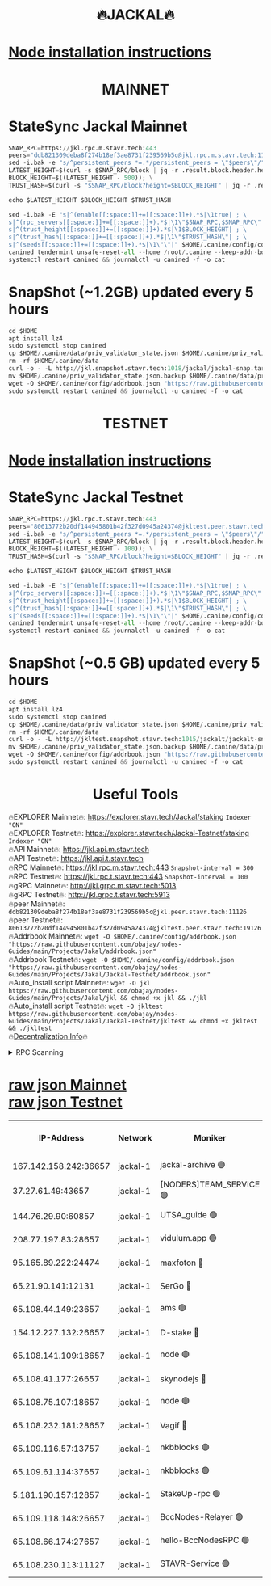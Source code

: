 <h1 align="center"> 🔥JACKAL🔥</h1>

[Node installation instructions](https://github.com/obajay/nodes-Guides/tree/main/Projects/Jakal)
=

<h1 align="center"> MAINNET</h1>

# StateSync Jackal Mainnet
```python
SNAP_RPC=https://jkl.rpc.m.stavr.tech:443
peers="ddb821309deba8f274b18ef3ae8731f239569b5c@jkl.rpc.m.stavr.tech:11126"
sed -i.bak -e "s/^persistent_peers *=.*/persistent_peers = \"$peers\"/" $HOME/.canine/config/config.toml
LATEST_HEIGHT=$(curl -s $SNAP_RPC/block | jq -r .result.block.header.height); \
BLOCK_HEIGHT=$((LATEST_HEIGHT - 500)); \
TRUST_HASH=$(curl -s "$SNAP_RPC/block?height=$BLOCK_HEIGHT" | jq -r .result.block_id.hash)

echo $LATEST_HEIGHT $BLOCK_HEIGHT $TRUST_HASH

sed -i.bak -E "s|^(enable[[:space:]]+=[[:space:]]+).*$|\1true| ; \
s|^(rpc_servers[[:space:]]+=[[:space:]]+).*$|\1\"$SNAP_RPC,$SNAP_RPC\"| ; \
s|^(trust_height[[:space:]]+=[[:space:]]+).*$|\1$BLOCK_HEIGHT| ; \
s|^(trust_hash[[:space:]]+=[[:space:]]+).*$|\1\"$TRUST_HASH\"| ; \
s|^(seeds[[:space:]]+=[[:space:]]+).*$|\1\"\"|" $HOME/.canine/config/config.toml
canined tendermint unsafe-reset-all --home /root/.canine --keep-addr-book
systemctl restart canined && journalctl -u canined -f -o cat
```
# SnapShot (~1.2GB) updated every 5 hours
```python
cd $HOME
apt install lz4
sudo systemctl stop canined
cp $HOME/.canine/data/priv_validator_state.json $HOME/.canine/priv_validator_state.json.backup
rm -rf $HOME/.canine/data
curl -o - -L http://jkl.snapshot.stavr.tech:1018/jackal/jackal-snap.tar.lz4 | lz4 -c -d - | tar -x -C $HOME/.canine --strip-components 2
mv $HOME/.canine/priv_validator_state.json.backup $HOME/.canine/data/priv_validator_state.json
wget -O $HOME/.canine/config/addrbook.json "https://raw.githubusercontent.com/obajay/nodes-Guides/main/Projects/Jakal/addrbook.json"
sudo systemctl restart canined && journalctl -u canined -f -o cat
```

<h1 align="center"> TESTNET</h1>

[Node installation instructions](https://github.com/obajay/nodes-Guides/tree/main/Projects/Jakal/Jackal-Testnet)
=

# StateSync Jackal Testnet
```python
SNAP_RPC=https://jkl.rpc.t.stavr.tech:443
peers="80613772b20df144945801b42f327d0945a24374@jkltest.peer.stavr.tech:19126"
sed -i.bak -e "s/^persistent_peers *=.*/persistent_peers = \"$peers\"/" $HOME/.canine/config/config.toml
LATEST_HEIGHT=$(curl -s $SNAP_RPC/block | jq -r .result.block.header.height); \
BLOCK_HEIGHT=$((LATEST_HEIGHT - 100)); \
TRUST_HASH=$(curl -s "$SNAP_RPC/block?height=$BLOCK_HEIGHT" | jq -r .result.block_id.hash)

echo $LATEST_HEIGHT $BLOCK_HEIGHT $TRUST_HASH

sed -i.bak -E "s|^(enable[[:space:]]+=[[:space:]]+).*$|\1true| ; \
s|^(rpc_servers[[:space:]]+=[[:space:]]+).*$|\1\"$SNAP_RPC,$SNAP_RPC\"| ; \
s|^(trust_height[[:space:]]+=[[:space:]]+).*$|\1$BLOCK_HEIGHT| ; \
s|^(trust_hash[[:space:]]+=[[:space:]]+).*$|\1\"$TRUST_HASH\"| ; \
s|^(seeds[[:space:]]+=[[:space:]]+).*$|\1\"\"|" $HOME/.canine/config/config.toml
canined tendermint unsafe-reset-all --home /root/.canine --keep-addr-book
systemctl restart canined && journalctl -u canined -f -o cat
```
# SnapShot (~0.5 GB) updated every 5 hours
```python
cd $HOME
apt install lz4
sudo systemctl stop canined
cp $HOME/.canine/data/priv_validator_state.json $HOME/.canine/priv_validator_state.json.backup
rm -rf $HOME/.canine/data
curl -o - -L http://jkltest.snapshot.stavr.tech:1015/jackalt/jackalt-snap.tar.lz4 | lz4 -c -d - | tar -x -C $HOME/.canine --strip-components 2
mv $HOME/.canine/priv_validator_state.json.backup $HOME/.canine/data/priv_validator_state.json
wget -O $HOME/.canine/config/addrbook.json "https://raw.githubusercontent.com/obajay/nodes-Guides/main/Projects/Jakal/Jackal-Testnet/addrbook.json"
sudo systemctl restart canined && journalctl -u canined -f -o cat
```

 <h1 align="center"> Useful Tools</h1>

🔥EXPLORER Mainnet🔥:      https://explorer.stavr.tech/Jackal/staking		        `Indexer "ON"` \
🔥EXPLORER Testnet🔥:      https://explorer.stavr.tech/Jackal-Testnet/staking     `Indexer "ON"` \
🔥API Mainnet🔥: 			 		 https://jkl.api.m.stavr.tech \
🔥API Testnet🔥: 			 		 https://jkl.api.t.stavr.tech \
🔥RPC Mainnet🔥:           https://jkl.rpc.m.stavr.tech:443              `Snapshot-interval = 300` \
🔥RPC Testnet🔥:           https://jkl.rpc.t.stavr.tech:443              `Snapshot-interval = 100` \
🔥gRPC Mainnet🔥:          http://jkl.grpc.m.stavr.tech:5013 \
🔥gRPC Testnet🔥:          http://jkl.grpc.t.stavr.tech:5913 \
🔥peer Mainnet🔥:					 `ddb821309deba8f274b18ef3ae8731f239569b5c@jkl.peer.stavr.tech:11126` \
🔥peer Testnet🔥:					 `80613772b20df144945801b42f327d0945a24374@jkltest.peer.stavr.tech:19126` \
🔥Addrbook Mainnet🔥:    ```wget -O $HOME/.canine/config/addrbook.json "https://raw.githubusercontent.com/obajay/nodes-Guides/main/Projects/Jakal/addrbook.json"``` \
🔥Addrbook Testnet🔥:    ```wget -O $HOME/.canine/config/addrbook.json "https://raw.githubusercontent.com/obajay/nodes-Guides/main/Projects/Jakal/Jackal-Testnet/addrbook.json"``` \
🔥Auto_install script Mainnet🔥: ```wget -O jkl https://raw.githubusercontent.com/obajay/nodes-Guides/main/Projects/Jakal/jkl && chmod +x jkl && ./jkl``` \
🔥Auto_install script Testnet🔥: ```wget -O jkltest https://raw.githubusercontent.com/obajay/nodes-Guides/main/Projects/Jakal/Jackal-Testnet/jkltest && chmod +x jkltest && ./jkltest``` \
🔥[Decentralization Info](https://github.com/obajay/StateSync-snapshots/tree/main/Projects/Jackal/Decentralization)🔥


<details>
<summary>RPC Scanning</summary>

<h2 align="center"> We scan nodes in real time every 4 hours. And we provide the final result of RPC endpoints.
We cannot influence the operation of these nodes in any way. </h2>


```python
If Voting Power is higher than 0 --> then the Node is a validator of the network and may be subject to attack and be a potential threat to the chain.
```
```python
We marked such validators with a red symbol
```

</details>

[raw json Mainnet](https://rpc-check.jaclalm.stavr.tech/jaclalm/rpc-jaclalm-result.json) \
[raw json Testnet](https://github.com/obajay/StateSync-snapshots/tree/main/Projects/Jackal/Rpc-Check-Testnet)
=

<table><tr><th>IP-Address</th><th>Network</th><th>Moniker</th><th>Latest Block Height</th><th>Earliest Block Height</th><th>Catching Up</th><th>Tx Index</th><th>Voting Power</th><th>Scan Time</th></tr><tr><td>167.142.158.242:36657</td><td>jackal-1</td><td>jackal-archive 🟢</td><td>6505973</td><td>2770293</td><td>False</td><td>on</td><td>0</td><td>2024-02-16T02:19:28.559544267UTC</td></tr><tr><td>37.27.61.49:43657</td><td>jackal-1</td><td>[NODERS]TEAM_SERVICE 🟢</td><td>6505938</td><td>6142001</td><td>False</td><td>on</td><td>0</td><td>2024-02-16T02:15:54.617549941UTC</td></tr><tr><td>144.76.29.90:60857</td><td>jackal-1</td><td>UTSA_guide 🟢</td><td>6505961</td><td>6280001</td><td>False</td><td>on</td><td>0</td><td>2024-02-16T02:18:17.958877154UTC</td></tr><tr><td>208.77.197.83:28657</td><td>jackal-1</td><td>vidulum.app 🟢</td><td>6505972</td><td>6296001</td><td>False</td><td>on</td><td>0</td><td>2024-02-16T02:19:26.938450973UTC</td></tr><tr><td>95.165.89.222:24474</td><td>jackal-1</td><td>maxfoton 🔴</td><td>6505963</td><td>6430001</td><td>False</td><td>off</td><td>117661</td><td>2024-02-16T02:18:31.598824673UTC</td></tr><tr><td>65.21.90.141:12131</td><td>jackal-1</td><td>SerGo 🔴</td><td>6505943</td><td>6431811</td><td>False</td><td>off</td><td>51100</td><td>2024-02-16T02:16:31.586420396UTC</td></tr><tr><td>65.108.44.149:23657</td><td>jackal-1</td><td>ams 🟢</td><td>6505966</td><td>6431811</td><td>False</td><td>on</td><td>0</td><td>2024-02-16T02:18:46.459751950UTC</td></tr><tr><td>154.12.227.132:26657</td><td>jackal-1</td><td>D-stake 🔴</td><td>6505940</td><td>6434501</td><td>False</td><td>off</td><td>130243</td><td>2024-02-16T02:16:10.279277299UTC</td></tr><tr><td>65.108.141.109:18657</td><td>jackal-1</td><td>node 🟢</td><td>6505941</td><td>6444728</td><td>False</td><td>on</td><td>0</td><td>2024-02-16T02:16:14.772947869UTC</td></tr><tr><td>65.108.41.177:26657</td><td>jackal-1</td><td>skynodejs 🔴</td><td>6505973</td><td>6445176</td><td>False</td><td>on</td><td>83702</td><td>2024-02-16T02:19:27.732876250UTC</td></tr><tr><td>65.108.75.107:18657</td><td>jackal-1</td><td>node 🟢</td><td>6505954</td><td>6458311</td><td>False</td><td>on</td><td>0</td><td>2024-02-16T02:17:36.186056282UTC</td></tr><tr><td>65.108.232.181:28657</td><td>jackal-1</td><td>Vagif 🔴</td><td>6505963</td><td>6462201</td><td>False</td><td>off</td><td>60003</td><td>2024-02-16T02:18:31.147226880UTC</td></tr><tr><td>65.109.116.57:13757</td><td>jackal-1</td><td>nkbblocks 🟢</td><td>6505977</td><td>6468668</td><td>False</td><td>on</td><td>0</td><td>2024-02-16T02:19:53.676865088UTC</td></tr><tr><td>65.109.61.114:37657</td><td>jackal-1</td><td>nkbblocks 🟢</td><td>6505952</td><td>6473101</td><td>False</td><td>on</td><td>0</td><td>2024-02-16T02:17:25.509689963UTC</td></tr><tr><td>5.181.190.157:12857</td><td>jackal-1</td><td>StakeUp-rpc 🟢</td><td>6502373</td><td>6486001</td><td>False</td><td>on</td><td>0</td><td>2024-02-16T02:16:07.380214503UTC</td></tr><tr><td>65.109.118.148:26657</td><td>jackal-1</td><td>BccNodes-Relayer 🟢</td><td>6505959</td><td>6489001</td><td>False</td><td>on</td><td>0</td><td>2024-02-16T02:18:07.376022217UTC</td></tr><tr><td>65.108.66.174:27657</td><td>jackal-1</td><td>hello-BccNodesRPC 🟢</td><td>6505961</td><td>6489001</td><td>False</td><td>on</td><td>0</td><td>2024-02-16T02:18:18.416639885UTC</td></tr><tr><td>65.108.230.113:11127</td><td>jackal-1</td><td>STAVR-Service 🟢</td><td>6505967</td><td>6504401</td><td>False</td><td>on</td><td>0</td><td>2024-02-16T02:18:53.023556322UTC</td></tr></table>
